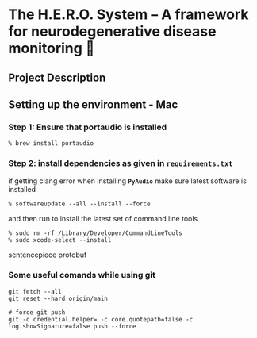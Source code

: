 # The H.E.R.O. System – A framework for neurodegenerative disease monitoring 🤖

## Project Description

## Setting up the environment - Mac

### Step 1: Ensure that portaudio is installed

    % brew install portaudio 

### Step 2: install dependencies as given in **`requirements.txt`**

if getting clang error when installing **`PyAudio`** make sure latest software is installed 

    % softwareupdate --all --install --force

and then run to install the latest set of command line tools

    % sudo rm -rf /Library/Developer/CommandLineTools
    % sudo xcode-select --install


sentencepiece
protobuf

### Some useful comands while using git
```commandline
git fetch --all
git reset --hard origin/main

# force git push 
git -c credential.helper= -c core.quotepath=false -c log.showSignature=false push --force
```


